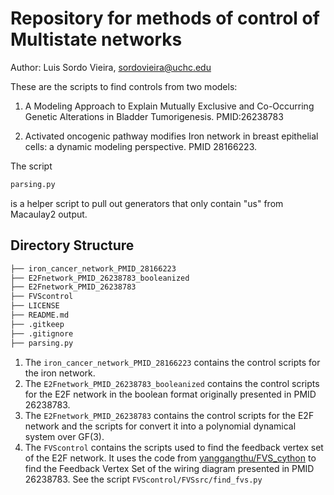 # Repository for methods of control of Multistate networks

Author: Luis Sordo Vieira, sordovieira@uchc.edu

These are the scripts to find controls from two models:

1. A Modeling Approach to Explain Mutually Exclusive and Co-Occurring Genetic Alterations in Bladder Tumorigenesis.
PMID:26238783

2. Activated oncogenic pathway modifies Iron network in breast epithelial cells: a dynamic modeling perspective.
PMID 28166223.

  The script 
```bash
parsing.py
``` 

is a helper script to pull out generators that only contain "us" from Macaulay2 output.


## Directory Structure

```bash
├── iron_cancer_network_PMID_28166223
├── E2Fnetwork_PMID_26238783_booleanized
├── E2Fnetwork_PMID_26238783
├── FVScontrol
├── LICENSE
├── README.md
├── .gitkeep
├── .gitignore
├── parsing.py
```


1. The ```iron_cancer_network_PMID_28166223``` contains the control scripts for the iron network.
2. The ```E2Fnetwork_PMID_26238783_booleanized``` contains the control scripts for the E2F network in the boolean format originally presented in PMID 26238783.
3. The ```E2Fnetwork_PMID_26238783``` contains the control scripts for the E2F network and the scripts for convert it into a polynomial dynamical system over GF(3).
4. The ```FVScontrol``` contains the scripts used to find the feedback vertex set of the E2F network. It uses the code from [yanggangthu/FVS_cython](https://github.com/yanggangthu/FVS_cython) to find the Feedback Vertex Set of the wiring diagram presented in PMID 26238783. See the script ```FVScontrol/FVSsrc/find_fvs.py```
